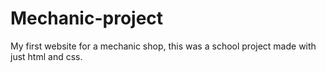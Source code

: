 # Mechanic-project
My first website for a mechanic shop, this was a school project made with just html and css.
